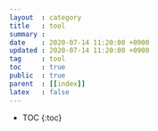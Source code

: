 ```yaml
---
layout  : category
title   : tool
summary :
date    : 2020-07-14 11:20:00 +0900
updated : 2020-07-14 11:20:00 +0900
tag     : tool 
toc     : true
public  : true
parent  : [[index]]
latex   : false
---
```

* TOC
{:toc}

